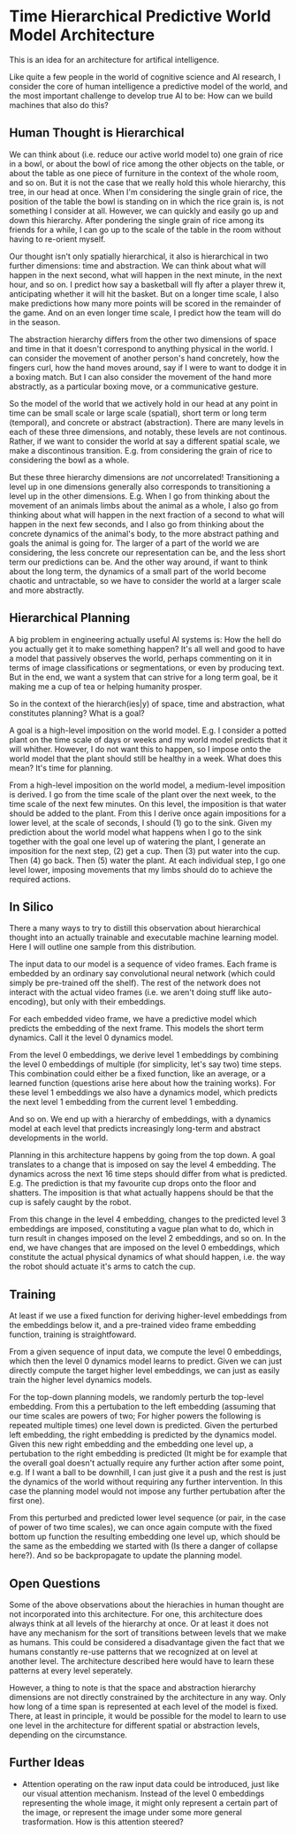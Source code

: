 # Time Hierarchical Predictive World Model Architecture

This is an idea for an architecture for artifical intelligence.

Like quite a few people in the world of cognitive science and AI research, I consider the core of human intelligence a predictive model of the world, and the most important challenge to develop true AI to be: How can we build machines that also do this?


## Human Thought is Hierarchical

We can think about (i.e. reduce our active world model to) one grain of rice in a bowl, or about the bowl of rice among the other objects on the table, or about the table as one piece of furniture in the context of the whole room, and so on. But it is not the case that we really hold this whole hierarchy, this tree, in our head at once. When I'm considering the single grain of rice, the position of the table the bowl is standing on in which the rice grain is, is not something I consider at all. However, we can quickly and easily go up and down this hierarchy. After pondering the single grain of rice among its friends for a while, I can go up to the scale of the table in the room without having to re-orient myself.

Our thought isn't only spatially hierarchical, it also is hierarchical in two further dimensions: time and abstraction. We can think about what will happen in the next second, what will happen in the next minute, in the next hour, and so on. I predict how say a basketball will fly after a player threw it, anticipating whether it will hit the basket. But on a longer time scale, I also make predictions how many more points will be scored in the remainder of the game. And on an even longer time scale, I predict how the team will do in the season.

The abstraction hierarchy differs from the other two dimensions of space and time in that it doesn't correspond to anything physical in the world. I can consider the movement of another person's hand concretely, how the fingers curl, how the hand moves around, say if I were to want to dodge it in a boxing match. But I can also consider the movement of the hand more abstractly, as a particular boxing move, or a communicative gesture.

So the model of the world that we actively hold in our head at any point in time can be small scale or large scale (spatial), short term or long term (temporal), and concrete or abstract (abstraction). There are many levels in each of these three dimensions, and notably, these levels are not continous. Rather, if we want to consider the world at say a different spatial scale, we make a discontinous transition. E.g. from considering the grain of rice to considering the bowl as a whole.

But these three hierarchy dimensions are *not* uncorrelated! Transitioning a level up in one dimensions generally also corresponds to transitioning a level up in the other dimensions. E.g. When I go from thinking about the movement of an animals limbs about the animal as a whole, I also go from thinking about what will happen in the next fraction of a second to what will happen in the next few seconds, and I also go from thinking about the concrete dynamics of the animal's body, to the more abstract pathing and goals the animal is going for. The larger of a part of the world we are considering, the less concrete our representation can be, and the less short term our predictions can be. And the other way around, if want to think about the long term, the dynamics of a small part of the world become chaotic and untractable, so we have to consider the world at a larger scale and more abstractly.


## Hierarchical Planning

A big problem in engineering actually useful AI systems is: How the hell do you actually get it to make something happen? It's all well and good to have a model that passively observes the world, perhaps commenting on it in terms of image classifications or segmentations, or even by producing text. But in the end, we want a system that can strive for a long term goal, be it making me a cup of tea or helping humanity prosper.

So in the context of the hierarch(ies|y) of space, time and abstraction, what constitutes planning? What is a goal?

A goal is a high-level imposition on the world model. E.g. I consider a potted plant on the time scale of days or weeks and my world model predicts that it will whither. However, I do not want this to happen, so I impose onto the world model that the plant should still be healthy in a week. What does this mean? It's time for planning.

From a high-level imposition on the world model, a medium-level imposition is derived. I go from the time scale of the plant over the next week, to the time scale of the next few minutes. On this level, the imposition is that water should be added to the plant. From this I derive once again impositions for a lower level, at the scale of seconds, I should (1) go to the sink. Given my prediction about the world model what happens when I go to the sink together with the goal one level up of watering the plant, I generate an imposition for the next step, (2) get a cup. Then (3) put water into the cup. Then (4) go back. Then (5) water the plant. At each individual step, I go one level lower, imposing movements that my limbs should do to achieve the required actions.


## In Silico

There a many ways to try to distill this observation about hierarchical thought into an actually trainable and executable machine learning model. Here I will outline one sample from this distribution.

The input data to our model is a sequence of video frames. Each frame is embedded by an ordinary say convolutional neural network (which could simply be pre-trained off the shelf). The rest of the network does not interact with the actual video frames (i.e. we aren't doing stuff like auto-encoding), but only with their embeddings.

For each embedded video frame, we have a predictive model which predicts the embedding of the next frame. This models the short term dynamics. Call it the level 0 dynamics model.

From the level 0 embeddings, we derive level 1 embeddings by combining the level 0 embeddings of multiple (for simplicity, let's say two) time steps. This combination could either be a fixed function, like an average, or a learned function (questions arise here about how the training works). For these level 1 embeddings we also have a dynamics model, which predicts the next level 1 embedding from the current level 1 embedding.

And so on. We end up with a hierarchy of embeddings, with a dynamics model at each level that predicts increasingly long-term and abstract developments in the world.

Planning in this architecture happens by going from the top down. A goal translates to a change that is imposed on say the level 4 embedding. The dynamics across the next 16 time steps should differ from what is predicted. E.g. The prediction is that my favourite cup drops onto the floor and shatters. The imposition is that what actually happens should be that the cup is safely caught by the robot.

From this change in the level 4 embedding, changes to the predicted level 3 embeddings are imposed, constituting a vague plan what to do, which in turn result in changes imposed on the level 2 embeddings, and so on. In the end, we have changes that are imposed on the level 0 embeddings, which constitute the actual physical dynamics of what should happen, i.e. the way the robot should actuate it's arms to catch the cup.


## Training

At least if we use a fixed function for deriving higher-level embeddings from the embeddings below it, and a pre-trained video frame embedding function, training is straightfoward.

From a given sequence of input data, we compute the level 0 embeddings, which then the level 0 dynamics model learns to predict. Given we can just directly compute the target higher level embeddings, we can just as easily train the higher level dynamics models.

For the top-down planning models, we randomly perturb the top-level embedding. From this a pertubation to the left embedding (assuming that our time scales are powers of two; For higher powers the following is repeated multiple times) one level down is predicted. Given the perturbed left embedding, the right embedding is predicted by the dynamics model. Given this new right embedding and the embedding one level up, a pertubation to the right embedding is predicted (It might be for example that the overall goal doesn't actually require any further action after some point, e.g. If I want a ball to be downhill, I can just give it a push and the rest is just the dynamics of the world without requiring any further intervention. In this case the planning model would not impose any further pertubation after the first one).

From this perturbed and predicted lower level sequence (or pair, in the case of power of two time scales), we can once again compute with the fixed bottom up function the resulting embedding one level up, which should be the same as the embedding we started with (Is there a danger of collapse here?). And so be backpropagate to update the planning model.


## Open Questions

Some of the above observations about the hierachies in human thought are not incorporated into this architecture. For one, this architecture does always think at all levels of the hierarchy at once. Or at least it does not have any mechanism for the sort of transitions between levels that we make as humans. This could be considered a disadvantage given the fact that we humans constantly re-use patterns that we recognized at on level at another level. The architecture described here would have to learn these patterns at every level seperately.

However, a thing to note is that the space and abstraction hierarchy dimensions are not directly constrained by the architecture in any way. Only how long of a time span is represented at each level of the model is fixed. There, at least in principle, it would be possible for the model to learn to use one level in the architecture for different spatial or abstraction levels, depending on the circumstance.

## Further Ideas

- Attention operating on the raw input data could be introduced, just like our visual attention mechanism. Instead of the level 0 embeddings representing the whole image, it might only represent a certain part of the image, or represent the image under some more general trasformation. How is this attention steered?

